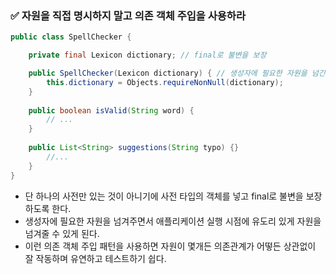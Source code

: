 ### ✅ 자원을 직접 명시하지 말고 의존 객체 주입을 사용하라

```java
public class SpellChecker {

    private final Lexicon dictionary; // final로 불변을 보장

    public SpellChecker(Lexicon dictionary) { // 생성자에 필요한 자원을 넘긴다.
        this.dictionary = Objects.requireNonNull(dictionary);
    }
    
    public boolean isValid(String word) {
        // ...
    }
    
    public List<String> suggestions(String typo) {}
        //...
    }
}
```

* 단 하나의 사전만 있는 것이 아니기에 사전 타입의 객체를 넣고 final로 불변을 보장하도록 한다.
* 생성자에 필요한 자원을 넘겨주면서 애플리케이션 실행 시점에 유도리 있게 자원을 넘겨줄 수 있게 된다.
* 이런 의존 객체 주입 패턴을 사용하면 자원이 몇개든 의존관계가 어떻든 상관없이 잘 작동하며 유연하고 테스트하기 쉽다.